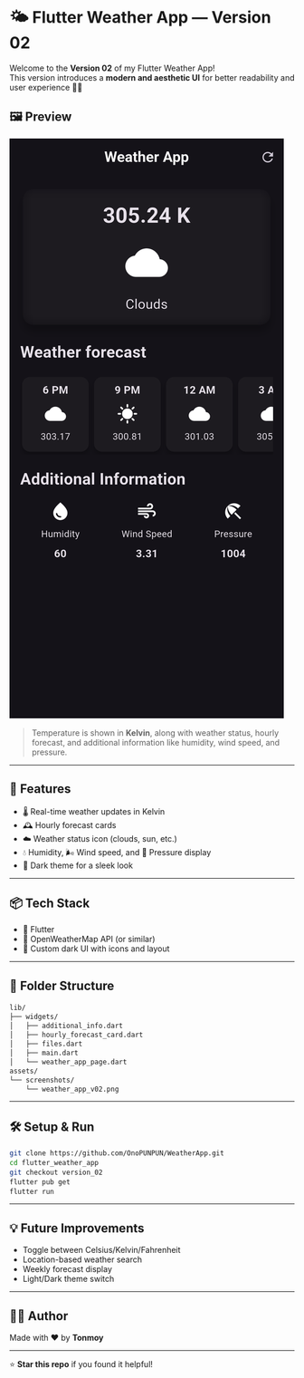 # 🌤️ Flutter Weather App — Version 02

Welcome to the **Version 02** of my Flutter Weather App!  
This version introduces a **modern and aesthetic UI** for better readability and user experience 🌈✨

## 🖼️ Preview
![App Screenshot](lib/assets/screenshots/weather_app_v02.png)
> Temperature is shown in **Kelvin**, along with weather status, hourly forecast, and additional information like humidity, wind speed, and pressure.

---

## 🚀 Features
- 🌡️ Real-time weather updates in Kelvin
- 🕰️ Hourly forecast cards
- ☁️ Weather status icon (clouds, sun, etc.)
- 💧 Humidity, 🌬️ Wind speed, and 🧭 Pressure display
- 🌙 Dark theme for a sleek look

---

## 📦 Tech Stack
- 🔧 Flutter
- 📡 OpenWeatherMap API (or similar)
- 💅 Custom dark UI with icons and layout

---

## 📂 Folder Structure
```
lib/
├── widgets/
│   ├── additional_info.dart
│   ├── hourly_forecast_card.dart
│   ├── files.dart
│   ├── main.dart
│   └── weather_app_page.dart
assets/
└── screenshots/
    └── weather_app_v02.png
```

---

## 🛠️ Setup & Run
```bash
git clone https://github.com/OnoPUNPUN/WeatherApp.git
cd flutter_weather_app
git checkout version_02
flutter pub get
flutter run
```

---

## 💡 Future Improvements
- Toggle between Celsius/Kelvin/Fahrenheit
- Location-based weather search
- Weekly forecast display
- Light/Dark theme switch

---

## 👨‍💻 Author
Made with ❤️ by **Tonmoy**

---

⭐ **Star this repo** if you found it helpful!